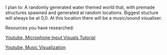 I plan to: 
A randomly generated water themed world that, with premade structures spawned and generated at random locations.
Biggest stucture will always be at 0,0. At this location there will be a music/sound visualiser.

Resources you have researched:

[Youtube, Microphone Input Visuals Tutorial](https://www.youtube.com/watch?v=GHc9RF258VA)

[Youtube, Music Visualization](https://www.youtube.com/watch?v=eTP_8NXwyNE)
